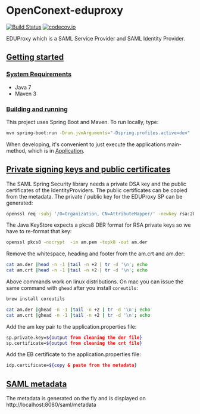 # OpenConext-eduproxy

[![Build Status](https://travis-ci.org/OpenConext/OpenConext-eduproxy.svg)](https://travis-ci.org/OpenConext/OpenConext-eduproxy)
[![codecov.io](https://codecov.io/gh/OpenConext/OpenConext-eduproxy/coverage.svg)](https://codecov.io/gh/OpenConext/OpenConext-eduproxy)

EDUProxy which is a SAML Service Provider and SAML Identity Provider.

## [Getting started](#getting-started)

### [System Requirements](#system-requirements)

- Java 7
- Maven 3

### [Building and running](#building-and-running)

This project uses Spring Boot and Maven. To run locally, type:

```bash
mvn spring-boot:run -Drun.jvmArguments="-Dspring.profiles.active=dev"
```

When developing, it's convenient to just execute the applications main-method, which is in [Application](src/main/java/eduproxy/Application.java).

## [Private signing keys and public certificates](#signing-keys)

The SAML Spring Security library needs a private DSA key and the public certificates of the IdentityProviders. The public certificates can be copied
from the metadata. The private / public key for the EDUProxy SP can be generated:
 
```bash
openssl req -subj '/O=Organization, CN=AttributeMapper/' -newkey rsa:2048 -new -x509 -days 3652 -nodes -out oidc.crt -keyout am.pem
```

The Java KeyStore expects a pkcs8 DER format for RSA private keys so we have to re-format that key:

```bash
openssl pkcs8 -nocrypt  -in am.pem -topk8 -out am.der
```
 
Remove the whitespace, heading and footer from the am.crt and am.der:

```bash
cat am.der |head -n -1 |tail -n +2 | tr -d '\n'; echo
cat am.crt |head -n -1 |tail -n +2 | tr -d '\n'; echo
```

Above commands work on linux distributions. On mac you can issue the same command with `ghead` after you install `coreutils`:

```bash
brew install coreutils

cat am.der |ghead -n -1 |tail -n +2 | tr -d '\n'; echo
cat am.crt |ghead -n -1 |tail -n +2 | tr -d '\n'; echo
```

Add the am key pair to the application.properties file:

```bash
sp.private.key=${output from cleaning the der file}
sp.certificate=${output from cleaning the crt file}
```

Add the EB certificate to the application.properties file:

```bash
idp.certificate=${copy & paste from the metadata}
```

## [SAML metadata](#saml-metadata)

The metadata is generated on the fly and is displayed on http://localhost:8080/saml/metadata



